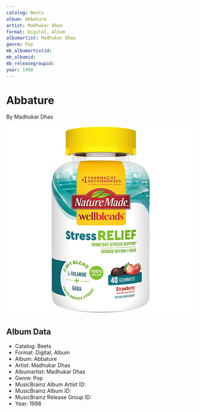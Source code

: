 ```yaml
---
catalog: Beets
album: Abbature
artist: Madhukar Dhas
format: Digital, Album
albumartist: Madhukar Dhas
genre: Pop
mb_albumartistid: 
mb_albumid: 
mb_releasegroupid: 
year: 1998
---
```


# Abbature

By Madhukar Dhas

![](../../assets/beetscovers/Madhukar_Dhas-Abbature.jpg)

## Album Data

- Catalog: Beets
- Format: Digital, Album
- Album: Abbature
- Artist: Madhukar Dhas
- Albumartist: Madhukar Dhas
- Genre: Pop
- MusicBrainz Album Artist ID: 
- MusicBrainz Album ID: 
- MusicBrainz Release Group ID: 
- Year: 1998


